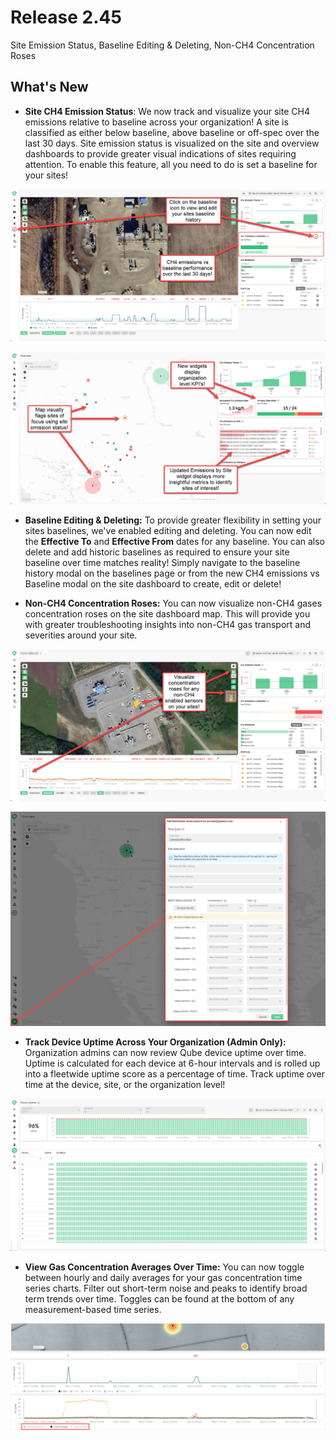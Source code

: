 # Release 2.45

Site Emission Status, Baseline Editing & Deleting, Non-CH4 Concentration Roses

<!-- truncate -->

## What's New

- **Site CH4 Emission Status**: We now track and visualize your site
  CH4 emissions relative to baseline across your organization! A site
  is classified as either below baseline, above baseline or off-spec
  over the last 30 days. Site emission status is visualized on the site
  and overview dashboards to provide greater visual indications of sites
  requiring attention. To enable this feature, all you need to do is set
  a baseline for your sites!

![](./media/2025-01-29-2.45-Release-Notes/a131efa59e71ad7b6b4a8d41de9f427d76c701ec.png)


![](./media/2025-01-29-2.45-Release-Notes/3a97db2d1fa386556ac30120c09cf404fc76fc65.png)

- **Baseline Editing & Deleting:** To provide greater flexibility in
  setting your sites baselines, we've enabled editing and deleting. You
  can now edit the **Effective To** and **Effective From** dates for any
  baseline. You can also delete and add historic baselines as required
  to ensure your site baseline over time matches reality! Simply
  navigate to the baseline history modal on the baselines page or from
  the new CH4 emissions vs Baseline modal on the site dashboard to
  create, edit or delete!

- **Non-CH4 Concentration Roses:** You can now visualize non-CH4 gases
  concentration roses on the site dashboard map. This will provide you
  with greater troubleshooting insights into non-CH4 gas transport and
  severities around your site.

![](./media/2025-01-29-2.45-Release-Notes/d4623dde433a1d6849f9cdccd5c8ae2be75d7368.png)


![](./media/2025-01-29-2.45-Release-Notes/fd3bd8a97827e5b22db3afc88d50e4eb6ab5e49c.png)

- **Track Device Uptime Across Your Organization (Admin Only):**
  Organization admins can now review Qube device uptime over time.
  Uptime is calculated for each device at 6-hour intervals and is rolled
  up into a fleetwide uptime score as a percentage of time. Track uptime
  over time at the device, site, or the organization level!

![](./media/2025-01-29-2.45-Release-Notes/fc84f1fdb643d41e30b01a876ceffa88bf18a52d.png)

- **View Gas Concentration Averages Over Time:** You can now toggle
  between hourly and daily averages for your gas concentration time
  series charts. Filter out short-term noise and peaks to identify broad
  term trends over time. Toggles can be found at the bottom of any
  measurement-based time series.

![](./media/2025-01-29-2.45-Release-Notes/aa25c0afdbf83575c3fe47bff650be693f8370e1.png)


